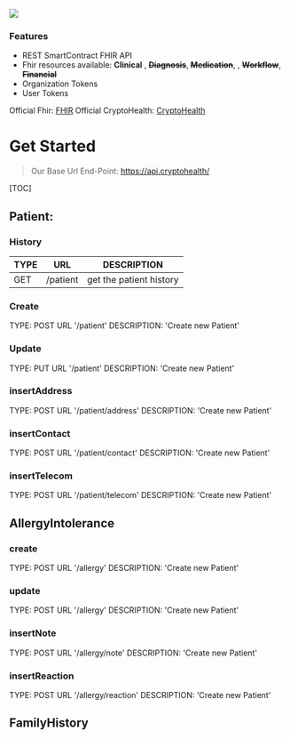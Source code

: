 ![](https://avatars1.githubusercontent.com/u/64392648?s=200&v=4)
### Features

- REST SmartContract FHIR API
- Fhir resources available: **Clinical**  , ~~**Diagnosis**~~, ~~**Medication**~~, , ~~**Workflow**~~, ~~**Financial**~~
- Organization Tokens
- User Tokens

Official Fhir: [FHIR](https://www.hl7.org/fhir/index.html)
Official CryptoHealth: [CryptoHealth](https://www.hl7.org/fhir/index.html)

# Get Started

> Our Base Url End-Point: https://api.cryptohealth/

[TOC]

## Patient:
### History

| TYPE  | URL | DESCRIPTION 
| ------------- | ------------- | ------------- |
| GET | /patient  |  get the patient history


### Create


TYPE: POST
URL '/patient'
DESCRIPTION: 'Create new Patient'

### Update
TYPE: PUT
URL '/patient'
DESCRIPTION: 'Create new Patient'

### insertAddress
TYPE: POST
URL '/patient/address'
DESCRIPTION: 'Create new Patient'

### insertContact
TYPE: POST
URL '/patient/contact'
DESCRIPTION: 'Create new Patient'

### insertTelecom
TYPE: POST
URL '/patient/telecom'
DESCRIPTION: 'Create new Patient'

## AllergyIntolerance
### create
TYPE: POST
URL '/allergy'
DESCRIPTION: 'Create new Patient'

### update
TYPE: POST
URL '/allergy'
DESCRIPTION: 'Create new Patient'

### insertNote
TYPE: POST
URL '/allergy/note'
DESCRIPTION: 'Create new Patient'

### insertReaction
TYPE: POST
URL '/allergy/reaction'
DESCRIPTION: 'Create new Patient'


## FamilyHistory








